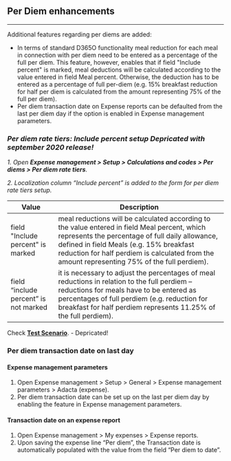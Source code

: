 
## **Per Diem enhancements**
---

Additional features regarding per diems are added:

   - In terms of standard D365O functionality meal reduction for each meal in connection with per diem need to be entered as a percentage of the full per diem. This feature, however, enables that if field "Include percent" is marked, meal deductions will be calculated according to the value entered in field Meal percent. Otherwise, the deduction has to be entered as a percentage of full per-diem (e.g.  15% breakfast reduction for half per diem is calculated from the amount representing 75% of the full per diem).
   - Per diem transaction date on Expense reports can be defaulted from the last per diem day if the option is enabled in Expense management parameters.

### _**Per diem rate tiers: Include percent setup**_ _Depricated with september 2020 release!_

_1. Open **Expense management > Setup > Calculations and codes > Per diems > Per diem rate tiers**._

_2. Localization column “Include percent” is added to the form for per diem rate tiers setup._ 

| **Value** | **Description** |
|--|--|
| field "Include percent" is marked |meal reductions will be calculated according to the value entered in field Meal percent, which represents the percentage of full daily allowance, defined in field Meals (e.g. 15% breakfast reduction for half perdiem is calculated from the amount representing 75% of the full perdiem).  |
| field “include percent” is not marked|it is necessary to adjust the percentages of meal reductions in relation to the full perdiem – reductions for meals have to be entered as percentages of full perdiem (e.g. reduction for breakfast for half perdiem represents 11.25% of the full perdiem).  |

 
 
Check **[Test Scenario](Travel-and-Expenses-Test-Scenario.zip)**. - Depricated!
 
### 	**Per diem transaction date on last day**

#### Expense management parameters

1. Open Expense management > Setup > General > Expense management parameters > Adacta (expense).
2. Per diem transaction date can be set up on the last per diem day by enabling the feature in Expense management parameters. 
 
#### Transaction date on an expense report

1. Open Expense management > My expenses > Expense reports.
2. Upon saving the expense line “Per diem”, the Transaction date is automatically populated with the value from the field “Per diem to date”. 